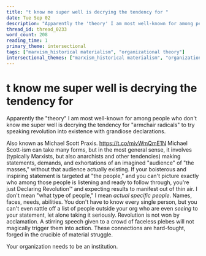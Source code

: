 ```yaml
---
title: "t know me super well is decrying the tendency for "
date: Tue Sep 02
description: "Apparently the 'theory' I am most well-known for among people who don't know me super well is decrying the tendency for 'armchair radicals' to try speaking..."
thread_id: thread_0233
word_count: 208
reading_time: 1
primary_theme: intersectional
tags: ["marxism_historical materialism", "organizational theory"]
intersectional_themes: ["marxism_historical materialism", "organizational theory"]
---
```


# t know me super well is decrying the tendency for 

Apparently the "theory" I am most well-known for among people who don't know me super well is decrying the tendency for "armchair radicals" to try speaking revolution into existence with grandiose declarations.

Also known as Michael Scott Praxis. https://t.co/mivWmQmE1N Michael Scott-ism can take many forms, but in the most general sense, it involves (typically Marxists, but also anarchists and other tendencies) making statements, demands, and exhortations of an imagined "audience" of "the masses," without that audience actually existing. If your boisterous and inspiring statement is targeted at "the people," and you can't picture exactly who among those people is listening and ready to follow through, you're just Declaring Revolution™️ and expecting results to manifest out of thin air. I don't mean "what type of people," I mean *actual specific people*. Names, faces, needs, abilities. You don't have to know every single person, but you can't even rattle off a list of people outside your org who are even *seeing* to your statement, let alone taking it seriously. Revolution is not won by acclamation. A stirring speech given to a crowd of faceless plebes will not magically trigger them into action. These connections are hard-fought, forged in the crucible of material struggle.

Your organization needs to be an institution.